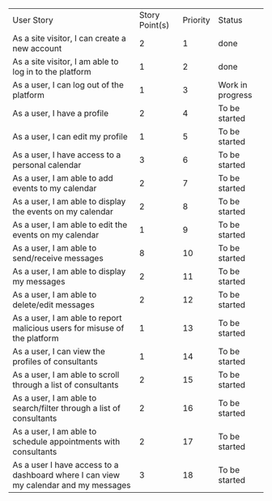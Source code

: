 <table>
  <tr>
   <td>User Story 
   </td>
   <td>Story Point(s)
   </td>
   <td>Priority 
   </td>
   <td>Status 
   </td>
  </tr>
  <tr>
   <td>As a site visitor, I can create a new account
   </td>
   <td>2
   </td>
   <td>1
   </td>
   <td>done
   </td>
  </tr>
  <tr>
   <td>As a site visitor, I am able to log in to the platform 
   </td>
   <td>1
   </td>
   <td>2
   </td>
   <td>done
   </td>
  </tr>
  <tr>
   <td>As a user, I can log out of the platform 
   </td>
   <td>1
   </td>
   <td>3
   </td>
   <td>Work in progress
   </td>
  </tr>
  <tr>
   <td>As a user, I have a profile 
   </td>
   <td>2
   </td>
   <td>4
   </td>
   <td>To be started
   </td>
  </tr>
  <tr>
   <td>As a user, I can edit my profile
   </td>
   <td>1
   </td>
   <td>5
   </td>
   <td>To be started
   </td>
  </tr>
  <tr>
   <td>As a user, I have access to a personal calendar 
   </td>
   <td>3
   </td>
   <td>6
   </td>
   <td>To be started
   </td>
  </tr>
  <tr>
   <td>As a user, I am able to add events to my calendar
   </td>
   <td>2
   </td>
   <td>7
   </td>
   <td>To be started
   </td>
  </tr>
  <tr>
   <td>As a user, I am able to display the events on my calendar
   </td>
   <td>2
   </td>
   <td>8
   </td>
   <td>To be started
   </td>
  </tr>
  <tr>
   <td>As a user, I am able to edit the events on my calendar
   </td>
   <td>1
   </td>
   <td>9
   </td>
   <td>To be started
   </td>
  </tr>
  <tr>
   <td>As a user, I am able to send/receive messages
   </td>
   <td>8
   </td>
   <td>10
   </td>
   <td>To be started
   </td>
  </tr>
  <tr>
   <td>As a user, I am able to display my messages
   </td>
   <td>2
   </td>
   <td>11
   </td>
   <td>To be started
   </td>
  </tr>
  <tr>
   <td>As a user, I am able to delete/edit messages
   </td>
   <td>2
   </td>
   <td>12
   </td>
   <td>To be started
   </td>
  </tr>
  <tr>
   <td>As a user, I am able to report malicious users for misuse of the platform
   </td>
   <td> 1
   </td>
   <td>13
   </td>
   <td>To be started
   </td>
  </tr>
  <tr>
   <td>As a user, I can view the profiles of consultants
   </td>
   <td>1
   </td>
   <td>14
   </td>
   <td>To be started
   </td>
  </tr>
  <tr>
   <td>As a user, I am able to scroll through a list of consultants 
   </td>
   <td>2
   </td>
   <td>15
   </td>
   <td>To be started
   </td>
  </tr>
  <tr>
   <td>As a user, I am able to search/filter through a list of consultants 
   </td>
   <td>2
   </td>
   <td>16
   </td>
   <td>To be started
   </td>
  </tr>
  <tr>
   <td>As a user, I am able to schedule appointments with consultants
   </td>
   <td>2
   </td>
   <td>17
   </td>
   <td>To be started
   </td>
  </tr>
  <tr>
   <td>As a user I have access to a dashboard where I can view my calendar and my messages
   </td>
   <td>3
   </td>
   <td>18
   </td>
   <td>To be started
   </td>
  </tr>
</table>

